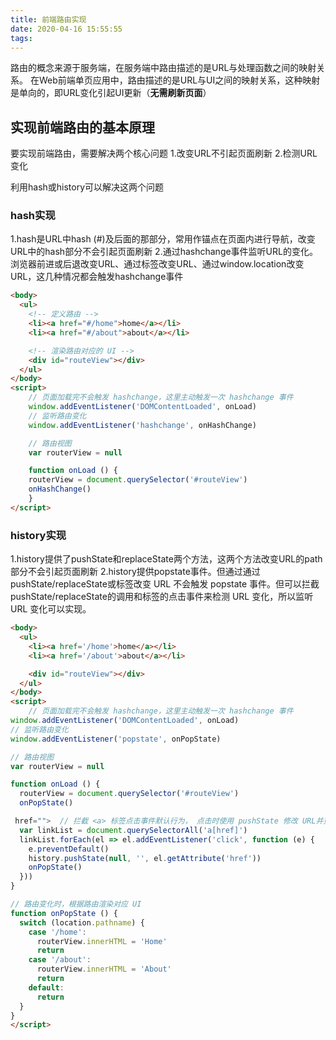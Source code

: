 ```yaml
---
title: 前端路由实现
date: 2020-04-16 15:55:55
tags:
---
```


路由的概念来源于服务端，在服务端中路由描述的是URL与处理函数之间的映射关系。
在Web前端单页应用中，路由描述的是URL与UI之间的映射关系，这种映射是单向的，即URL变化引起UI更新（**无需刷新页面**）

## 实现前端路由的基本原理
要实现前端路由，需要解决两个核心问题
1.改变URL不引起页面刷新
2.检测URL变化

利用hash或history可以解决这两个问题
### hash实现
1.hash是URL中hash (#)及后面的那部分，常用作锚点在页面内进行导航，改变URL中的hash部分不会引起页面刷新
2.通过hashchange事件监听URL的变化。
浏览器前进或后退改变URL、通过标签改变URL、通过window.location改变URL，这几种情况都会触发hashchange事件

```html
<body>
  <ul>
    <!-- 定义路由 -->
    <li><a href="#/home">home</a></li>
    <li><a href="#/about">about</a></li>

    <!-- 渲染路由对应的 UI -->
    <div id="routeView"></div>
  </ul>
</body>
<script>
    // 页面加载完不会触发 hashchange，这里主动触发一次 hashchange 事件
    window.addEventListener('DOMContentLoaded', onLoad)
    // 监听路由变化
    window.addEventListener('hashchange', onHashChange)

    // 路由视图
    var routerView = null

    function onLoad () {
    routerView = document.querySelector('#routeView')
    onHashChange()
    }
</script>
```

### history实现
1.history提供了pushState和replaceState两个方法，这两个方法改变URL的path部分不会引起页面刷新
2.history提供popstate事件。但通过通过pushState/replaceState或标签改变 URL 不会触发 popstate 事件。但可以拦截pushState/replaceState的调用和标签的点击事件来检测 URL 变化，所以监听 URL 变化可以实现。

```html
<body>
  <ul>
    <li><a href='/home'>home</a></li>
    <li><a href='/about'>about</a></li>

    <div id="routeView"></div>
  </ul>
</body>
<script>
    // 页面加载完不会触发 hashchange，这里主动触发一次 hashchange 事件
window.addEventListener('DOMContentLoaded', onLoad)
// 监听路由变化
window.addEventListener('popstate', onPopState)

// 路由视图
var routerView = null

function onLoad () {
  routerView = document.querySelector('#routeView')
  onPopState()

 href="">  // 拦截 <a> 标签点击事件默认行为， 点击时使用 pushState 修改 URL并更新手动 UI，从而实现点击链接更新 URL 和 UI 的效果。
  var linkList = document.querySelectorAll('a[href]')
  linkList.forEach(el => el.addEventListener('click', function (e) {
    e.preventDefault()
    history.pushState(null, '', el.getAttribute('href'))
    onPopState()
  }))
}

// 路由变化时，根据路由渲染对应 UI
function onPopState () {
  switch (location.pathname) {
    case '/home':
      routerView.innerHTML = 'Home'
      return
    case '/about':
      routerView.innerHTML = 'About'
      return
    default:
      return
  }
}
</script>
```